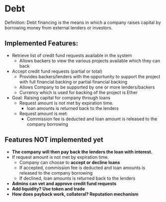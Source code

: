 # Debt



Definition: Debt financing is the means in which a company raises capital by borrowing money from external lenders or investors. 

## Implemented Features:

- Retrieve list of credit fund requests available in the system
    - Allows backers to view the various projects available which they can back
- Accept credit fund requests (partial or total)
    - Provides backers/lenders with the opportunity to support the project with full financial backing or partial financial backing
    - Allows Company to be supported by one or more lenders/backers
    - Currency which is used for backing of the project is Ether
- Goal: Raising capital for company through loans
    - Request amount is not met by expiration time.
        - loan amounts is returned back to the lenders
    - Request amount is met:
        - Commission fee is deducted and loan amount is released to the company borrowing


## Features **NOT** implemented yet
- **The company will then pay back the lenders the loan with interest.**
- If request amount is not met by expiration time.
  - Company can choose to **accept or decline loans**
  - If accepted, commission fee is deducted and loan amounts is released to the company borrowing
  - If declined, loan amounts is returned back to the lenders
- **Admins can vet and approve credit fund requests**
- **Add liquidity? Use token and trade**
- **How does payback work, collateral? Reputation mechanism**